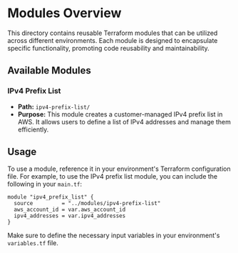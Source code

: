 # Modules Overview

This directory contains reusable Terraform modules that can be utilized across different environments. Each module is designed to encapsulate specific functionality, promoting code reusability and maintainability.

## Available Modules

### IPv4 Prefix List
- **Path:** `ipv4-prefix-list/`
- **Purpose:** This module creates a customer-managed IPv4 prefix list in AWS. It allows users to define a list of IPv4 addresses and manage them efficiently.

## Usage

To use a module, reference it in your environment's Terraform configuration file. For example, to use the IPv4 prefix list module, you can include the following in your `main.tf`:

```hcl
module "ipv4_prefix_list" {
  source         = "../modules/ipv4-prefix-list"
  aws_account_id = var.aws_account_id
  ipv4_addresses = var.ipv4_addresses
}
```

Make sure to define the necessary input variables in your environment's `variables.tf` file.